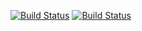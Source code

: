 [![Build Status](https://travis-ci.org/kitosek/chessviz.svg?branch=master)](https://travis-ci.org/kitosek/chessviz)
[![Build Status](https://travis-ci.org/kitosek/chessviz.svg?branch=string)](https://travis-ci.org/kitosek/chessviz)
